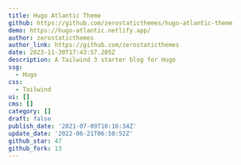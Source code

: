 ```yaml
---
title: Hugo Atlantic Theme
github: https://github.com/zerostaticthemes/hugo-atlantic-theme
demo: https://hugo-atlantic.netlify.app/
author: zerostaticthemes
author_link: https://github.com/zerostaticthemes
date: 2023-11-30T17:43:57.205Z
description: A Tailwind 3 starter blog for Hugo
ssg:
  - Hugo
css:
  - Tailwind
ui: []
cms: []
category: []
draft: false
publish_date: '2021-07-09T10:16:34Z'
update_date: '2022-06-21T06:50:52Z'
github_star: 47
github_fork: 13
---
```

